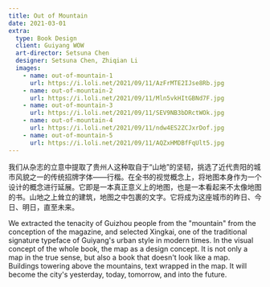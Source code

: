 ```yaml
---
title: Out of Mountain
date: 2021-03-01
extra:
  type: Book Design
  client: Guiyang WOW
  art-director: Setsuna Chen
  designer: Setsuna Chen, Zhiqian Li
  images:
    - name: out-of-mountain-1
      url: https://i.loli.net/2021/09/11/AzFrMTE2IJse8Rb.jpg
    - name: out-of-mountain-2
      url: https://i.loli.net/2021/09/11/Mln5vkHItGBNd7F.jpg
    - name: out-of-mountain-3
      url: https://i.loli.net/2021/09/11/SEV9NB3bDRctWOk.jpg
    - name: out-of-mountain-4
      url: https://i.loli.net/2021/09/11/ndw4ES2ZCJxrDof.jpg
    - name: out-of-mountain-5
      url: https://i.loli.net/2021/09/11/AQZxHMDBfFqUlt5.jpg
---
```


我们从杂志的立意中提取了贵州人这种取自于“山地”的坚韧，挑选了近代贵阳的城市风貌之一的传统招牌字体——行楷。在全书的视觉概念上，将地图本身作为一个设计的概念进行延展。它即是一本真正意义上的地图，也是一本看起来不太像地图的书。山地之上耸立的建筑，地图之中包裹的文字。它将成为这座城市的昨日、今日、明日，直至未来。

We extracted the tenacity of Guizhou people from the "mountain" from the conception of the magazine, and selected Xingkai, one of the traditional signature typeface of Guiyang's urban style in modern times. In the visual concept of the whole book, the map as a design concept. It is not only a map in the true sense, but also a book that doesn't look like a map. Buildings towering above the mountains, text wrapped in the map. It will become the city's yesterday, today, tomorrow, and into the future.
